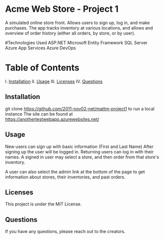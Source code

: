 # Acme Web Store - Project 1

A simulated online store front. Allows users to sign up, log in, and make purchases. The app tracks inventory at various locations, and allows and overview of order history (either all orders, by store, or by user).

#Technologies Used
ASP.NET
Microsoft Entity Framework
SQL Server
Azure App Services
Azure DevOps

# Table of Contents

I. [Installation](#installation)
II. [Usage](#usage)
III. [Licenses](#licenses)
IV. [Questions](#questions)


## Installation

git clone https://github.com/2011-nov02-net/mattm-project1 to run a local instance
The site can be found at https://anothertestwebapp.azurewebsites.net/

## Usage

New users can sign up with basic information (First and Last Name)
After signing up the user will be logged in. Returning users can log in with their names.
A signed in user may select a store, and then order from that store's inventory.

A user can also select the admin link at the bottom of the page to get information about stores, their inventories, and past orders.

## Licenses
This project is under the MIT License.


## Questions
If you have any questions, please reach out to the creators.

